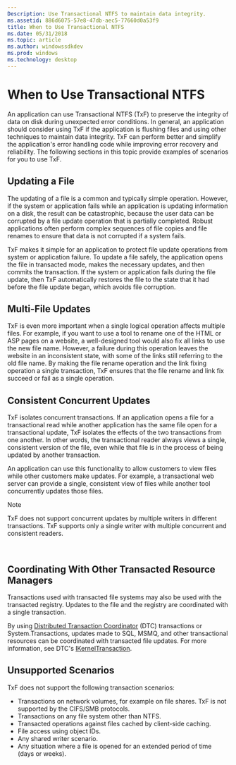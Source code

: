 ```yaml
---
Description: Use Transactional NTFS to maintain data integrity.
ms.assetid: 886d6075-57e8-47db-aec5-77660d0a53f9
title: When to Use Transactional NTFS
ms.date: 05/31/2018
ms.topic: article
ms.author: windowssdkdev
ms.prod: windows
ms.technology: desktop
---
```


# When to Use Transactional NTFS

An application can use Transactional NTFS (TxF) to preserve the integrity of data on disk during unexpected error conditions. In general, an application should consider using TxF if the application is flushing files and using other techniques to maintain data integrity. TxF can perform better and simplify the application's error handling code while improving error recovery and reliability. The following sections in this topic provide examples of scenarios for you to use TxF.

## Updating a File

The updating of a file is a common and typically simple operation. However, if the system or application fails while an application is updating information on a disk, the result can be catastrophic, because the user data can be corrupted by a file update operation that is partially completed. Robust applications often perform complex sequences of file copies and file renames to ensure that data is not corrupted if a system fails.

TxF makes it simple for an application to protect file update operations from system or application failure. To update a file safely, the application opens the file in transacted mode, makes the necessary updates, and then commits the transaction. If the system or application fails during the file update, then TxF automatically restores the file to the state that it had before the file update began, which avoids file corruption.

## Multi-File Updates

TxF is even more important when a single logical operation affects multiple files. For example, if you want to use a tool to rename one of the HTML or ASP pages on a website, a well-designed tool would also fix all links to use the new file name. However, a failure during this operation leaves the website in an inconsistent state, with some of the links still referring to the old file name. By making the file rename operation and the link fixing operation a single transaction, TxF ensures that the file rename and link fix succeed or fail as a single operation.

## Consistent Concurrent Updates

TxF isolates concurrent transactions. If an application opens a file for a transactional read while another application has the same file open for a transactional update, TxF isolates the effects of the two transactions from one another. In other words, the transactional reader always views a single, consistent version of the file, even while that file is in the process of being updated by another transaction.

An application can use this functionality to allow customers to view files while other customers make updates. For example, a transactional web server can provide a single, consistent view of files while another tool concurrently updates those files.

> [!Note]  
> TxF does not support concurrent updates by multiple writers in different transactions. TxF supports only a single writer with multiple concurrent and consistent readers.

 

## Coordinating With Other Transacted Resource Managers

Transactions used with transacted file systems may also be used with the transacted registry. Updates to the file and the registry are coordinated with a single transaction.

By using [Distributed Transaction Coordinator](https://msdn.microsoft.com/library/aa369357) (DTC) transactions or System.Transactions, updates made to SQL, MSMQ, and other transactional resources can be coordinated with transacted file updates. For more information, see DTC's [IKernelTransaction](Http://go.microsoft.com/fwlink/p/?linkid=116603).

## Unsupported Scenarios

TxF does not support the following transaction scenarios:

-   Transactions on network volumes, for example on file shares. TxF is not supported by the CIFS/SMB protocols.
-   Transactions on any file system other than NTFS.
-   Transacted operations against files cached by client-side caching.
-   File access using object IDs.
-   Any shared writer scenario.
-   Any situation where a file is opened for an extended period of time (days or weeks).

 

 



